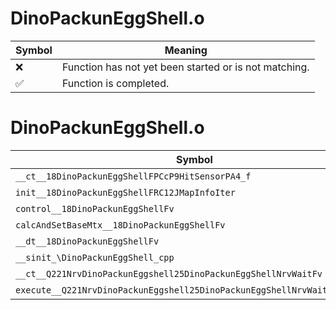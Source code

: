 # DinoPackunEggShell.o
| Symbol | Meaning 
| ------------- | ------------- 
| :x: | Function has not yet been started or is not matching. 
| :white_check_mark: | Function is completed. 


# DinoPackunEggShell.o
| Symbol | Decompiled? |
| ------------- | ------------- |
| `__ct__18DinoPackunEggShellFPCcP9HitSensorPA4_f` | :x: |
| `init__18DinoPackunEggShellFRC12JMapInfoIter` | :x: |
| `control__18DinoPackunEggShellFv` | :x: |
| `calcAndSetBaseMtx__18DinoPackunEggShellFv` | :x: |
| `__dt__18DinoPackunEggShellFv` | :x: |
| `__sinit_\DinoPackunEggShell_cpp` | :x: |
| `__ct__Q221NrvDinoPackunEggshell25DinoPackunEggShellNrvWaitFv` | :x: |
| `execute__Q221NrvDinoPackunEggshell25DinoPackunEggShellNrvWaitCFP5Spine` | :x: |
